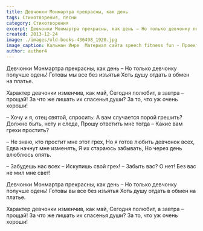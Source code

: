 ```yaml
---
title: Девчонки Монмартра прекрасны, как день  
tags: Стихотворения, песни
category: Стихотворения
excerpt: Девчонки Монмартра прекрасны, как день – Но только девчонку получше одень! Готовы мы все без изъятья Хоть душу отдать в обмен на платье.  Характер девчонки изменчив, как май, Сегодня полюбит, а завтра – прощай 
created: 2013-12-24
image: ./images/old-books-436498_1920.jpg
image_caption: Кальман Имре  Материал сайта speech fitness fun - Проект Фитнес речи — часть движения за свободные Программы Обучения для Публичных Выступлений
author: author4
---
```



Девчонки Монмартра прекрасны, как день –
Но только девчонку получше одень!
Готовы мы все без изъятья
Хоть душу отдать в обмен на платье.

Характер девчонки изменчив, как май,
Сегодня полюбит, а завтра – прощай!
За что же лишать их спасенья души?
За то, что уж очень хороши!

– Хочу и я, отец святой, спросить:
А вам случается порой грешить?
Должно быть, нету и следа,
Прошу ответить мне тогда –
Какие вам грехи простить?

– Не знаю, кто простит мне этот грех,
Но я готов любить девчонок всех,
Едва начнут мне изменять,
Я их стараюсь забывать,
Но через день влюблюсь опять.

– Забудешь нас всех –
Искупишь свой грех!
– Забыть вас? О нет!
Без вас не мил мне свет!

Девчонки Монмартра прекрасны, как день –
Но только девчонку получше одень!
Готовы вы все без изъятья
Хоть душу отдать в обмен на платье.

Характер девчонки изменчив, как май,
Сегодня полюбит, а завтра – прощай!
За что же лишать их спасенья души?
За то, что уж очень хороши!

